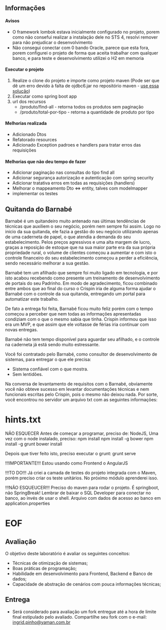 ## Informações

#### Avisos
- O framework lombok estava inicialmente configurado no projeto, porem como não consefui realizar a instalação dele no STS 4, resolvi remover para não prejudicar o desenvolvimento
- Não consegui conectar com 0 bando Oracle, parece que esta fora, porem configurei o projeto de forma que aceita trabalhar com qualquer banco, e para teste e desenvolvimento utilizei o H2 em memoria

#### Executar o projeto

1. Realize o clone do projeto e importe como projeto maven (Pode ser que dê um erro devido à falta de ojdbc6.jar no repositório maven - [use essa solução](https://stackoverflow.com/questions/44238622/missing-artifact-com-oracleojdbc6jar11-2-0-3))
2. Executar como spring boot app
3. url dos recursos 
	- /produto/find-all - retorna todos os produtos sem paginação
	- /produto/total-por-tipo - retorna a quantidade de produto por tipo
	
#### Melhorias realizada
- Adicionado Dtos
- Refatorado resources
- Adicionado Exception padroes e handlers para tratar erros das requisições

#### Melhorias que não deu tempo de fazer
 - Adicionar paginação nas consultas do tipo find all
 - Adicionar segurança autorização e autenticação com spring security
 - Adicionar tratativa erros em todas as requisições (handlers)
 - Melhorar o mappeamento Dto <=> entity, talves com modelmapper
 - implementar os testes


## Quitanda do Barnabé
<cenario>
Barnabé é um quitandeiro muito antenado nas últimas tendências de técnicas que auxiliem o seu negócio, porém nem sempre foi assim.
Logo no inicio da sua quitanda, ele fazia a gestão do seu negócio utilizando apenas de uma caderneta de papel, o que atendia a demanda do seu estabelecimento. Pelos preços agressivos e uma alta margem de lucro, graças a reposição de estoque que na sua maior parte era da sua própria propriedade rural, o volume de clientes começou a aumentar e com isto o controle financeiro do seu estabelecimento começou a perder a eficiência, sendo necessário melhorar a sua gestão.

Barnabé tem um afilhado que sempre foi muito ligado em tecnologia, e por isto acabou recebendo como presente um treinamento de desenvolvimento de portais do seu Padrinho. Em modo de agradecimento, ficou combinado entre ambos que ao final do curso o Crispin iria de alguma forma ajudar o Barnabé com o controle da sua quitanda, entregando um portal para automatizar este trabalho.

De fato a entrega foi feita, Barnabé ficou muito feliz porém com o tempo começou a perceber que nem todas as informações apresentadas condiziam com o que o mesmo sabia que tinha. Crispin informou que isso era um MVP, e que assim que ele voltasse de férias iria continuar com novas entregas.

Barnabé não tem tempo disponível para aguardar seu afilhado, e o controle na caderneta já está sendo muito estressante.

Você foi contratado pelo Barnabé, como consultor de desenvolvimento de sistemas, para entregar o que ele precisa:

- Sistema confiável com o que mostra.
- Sem lentidões.

Na conversa de levantamento de requisitos com o Barnabé, obviamente você não obteve sucesso em levantar documentações técnicas e nem funcionais escritas pelo Crispin, pois o mesmo não deixou nada. Por sorte, você encontrou no servidor um arquivo txt com as seguintes informações:

# hints.txt
NÃO ESQUECER
Antes de começar a programar, preciso de:
NodeJS, 
Uma vez com o node instalado, preciso:
npm install 
npm install -g bower
npm install -g grunt
bower install

Depois que tiver feito isto, preciso executar o grunt:
grunt serve

!!!IMPORTANTE!!!
Estou usando como Frontend o AngularJS

!!!TO DO!!!
Já criei a camada de testes do projeto integrada com o Maven, porém preciso criar os teste unitários. No próximo módulo aprenderei isso.

!!!NÃO ESQUEUCER!!!
Preciso do maven para rodar o projeto. É springboot, não SpringBreak! 
Lembrar de baixar o SQL Developer para conectar no banco, ao invés de usar o shell. Arquivo com dados de acesso ao banco em application.properties
# EOF
</cenario>

## Avaliação

O objetivo deste laboratório é avaliar os seguintes conceitos:
- Técnicas de otimização de sistemas;
- Boas práticas de programação;
- Habilidade em desenvolvimento para Frontend, Backend e Banco de dados;
- Capacidade de abstração de cenários com pouca informações técnicas;

## Entrega

- Será considerado para avaliação um fork entregue até a hora de limite final estipulado pelo avaliado. Compartilhe seu fork com o e-mail: ingrid.pinho@yaman.com.br

